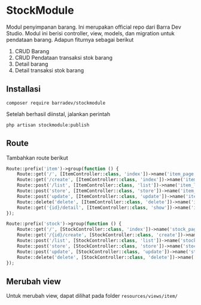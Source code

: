 # StockModule
Modul penyimpanan barang. Ini merupakan official repo dari Barra Dev Studio. Modul ini berisi controller, view, models, dan migration untuk pendataan barang. Adapun fiturnya sebagai berikut

1. CRUD Barang
2. CRUD Pendataan transaksi stok barang
3. Detail barang
4. Detail transaksi stok barang

## Installasi
```
composer require barradev/stockmodule
```

Setelah berhasil diinstal, jalankan perintah

```
php artisan stockmodule:publish
```

## Route
Tambahkan route berikut
```php
Route::prefix('item')->group(function () {
    Route::get('/', [ItemController::class, 'index'])->name('item_page');
    Route::get('/create', [ItemController::class, 'index'])->name('item_create');
    Route::post('/list', [ItemController::class, 'list'])->name('item_list');
    Route::post('store', [ItemController::class, 'store'])->name('item_store');
    Route::post('update', [ItemController::class, 'update'])->name('item_update');
    Route::delete('delete', [ItemController::class, 'delete'])->name('item_delete');
    Route::get('{id}/detail', [ItemController::class, 'show'])->name('item_show');
});

Route::prefix('stock')->group(function () {
    Route::get('/', [StockController::class, 'index'])->name('stock_page');
    Route::get('/{id}/create', [StockController::class, 'create'])->name('stock_create');
    Route::post('/list', [StockController::class, 'list'])->name('stock_list');
    Route::post('store', [StockController::class, 'store'])->name('stock_store');
    Route::post('update', [StockController::class, 'update'])->name('stock_update');
    Route::delete('delete', [StockController::class, 'delete'])->name('stock_delete');
});
```

## Merubah view
Untuk merubah view, dapat dilihat pada folder `resources/views/item/`
